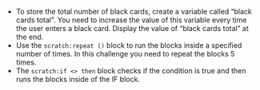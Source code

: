 - To store the total number of black cards, create a variable called “black cards total”. You need to increase the value of this variable every time the user enters a black card. Display the value of “black cards total” at the end.
- Use the `scratch:repeat ()` block to run the blocks inside a specified number of times. In this challenge you need to repeat the blocks 5 times.
- The `scratch:if <> then` block checks if the condition is true and then runs the blocks inside of the IF block.